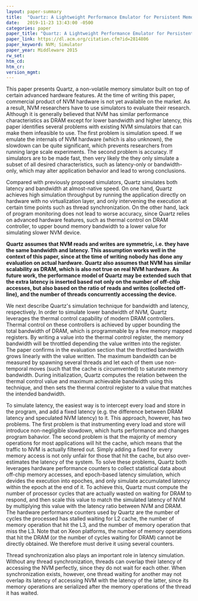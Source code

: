 ```yaml
---
layout: paper-summary
title:  "Quartz: A Lightweight Performance Emulator for Persistent Memory Software"
date:   2019-11-23 13:43:00 -0500
categories: paper
paper_title: "Quartz: A Lightweight Performance Emulator for Persistent Memory Software"
paper_link: https://dl.acm.org/citation.cfm?id=2814806
paper_keyword: NVM; Simulator
paper_year: Middleware 2015
rw_set:
htm_cd:
htm_cr:
version_mgmt:
---
```


This paper presents Quartz, a non-volatile memory simulator built on top of certain advanced hardware features. At the time
of writing this paper, commercial product of NVM hardware is not yet available on the market. As a result, NVM researchers 
have to use simulators to evaluate their research. Although it is generally believed that NVM has similar performance 
characteristics as DRAM except for lower bandwidth and higher latency, this paper identifies several problems with existing 
NVM simulatoirs that can make them infeasible to use. The first problem is simulation speed. If we emulate the internals 
of NVM hardware (which is also unknown), the slowdown can be quite significant, which prevents researchers from running
large scale experiments. The second problem is accuracy. If simulators are to be made fast, then very likely the they
only simulate a subset of all desired characteristics, such as latency-only or bandwidth-only, which may alter application
behavior and lead to wrong conclusions. 

Compared with previously proposed simulators, Quartz simulates both latency and bandwidth at almost-native speed. On one 
hand, Quartz achieves high simulation throughput by running the application directly on hardware with no virtualization 
layer, and only intervening the execution at certain time points such as thread synchronization. On the other hand,
lack of program monitoring does not lead to worse accuracy, since Quartz relies on advanced hardware features, such as thermal
control on DRAM controller, to upper bound memory bandwidth to a lower value for simulating slower NVM device.

**Quartz assumes that NVM reads and writes are symmetric, i.e. they have the same bandwidth and latency. This assumption
works well in the context of this paper, since at the time of writing nobody has done any evaluation on actual
hardware. Quartz also assumes that NVM has similar scalability as DRAM, which is also not true on real NVM hardware.
As future work, the performance model of Quartz may be extended such that the extra latency is inserted based not 
only on the number of off-chip accesses, but also based on the ratio of reads and writes (collected off-line), and the 
number of threads concurrently accessing the device.**

We next describe Quartz's simulation technique for bandwidth and latency, respectively. In order to simulate lower bandwidth
of NVM, Quartz leverages the thermal control capability of modern DRAM controllers. Thermal control on these controllers
is achieved by upper bounding the total bandwidth of DRAM, which is programmable by a few memory mapped registers. By writing
a value into the thermal control register, the memory bandwidth will be throttled depending the value written into the register. 
The paper confirms in the evaluation section that the throttled bandwidth grows linearly with the value written.
The maximum bandwidth can be measured by spawning several threads and let each of them use non-temporal moves (such that 
the cache is circumvented) to saturate memory bandwidth. During initialization, Quartz computes the relation between the 
thermal control value and maximum achievable bandwidth using this technique, and then sets the thermal control register
to a value that matches the intended bandwidth. 

To simulate latency, the easiest way is to intercept every load and store in the program, and add a fixed latency 
(e.g. the difference between DRAM latency and speculated NVM latency) to it. This approach, however, has two problems.
The first problem is that instrumenting every load and store will introduce non-negligible slowdown, which hurts 
performance and changes program bahavior. The second problem is that the majority of memory operations for most
applications will hit the cache, which means that the traffic to NVM is actually filtered out. Simply adding a fixed 
for every memory access is not only unfair for those that hit the cache, but also over-estimates the latency of the 
system. To solve these problems, Quartz both leverages hardware performance counters to collect statistical data
about off-chip memory accesses, and epoch-based latency simulation, which devides the execution into epoches,
and only simulate accumulated latency within the epoch at the end of it. To achieve this, Quartz must compute the
number of processor cycles that are actually wasted on waiting for DRAM to respond, and then scale this value to
match the simulated latency of NVM by multiplying this value with the latency ratio between NVM and DRAM. 
The hardware performance counters used by Quartz are the number of cycles the processed has stalled waiting for L2 cache, 
the number of memory operation that hit the L3, and the number of memory operation that miss the L3. Note that on Xeon 
platforms, the number of memory operations that hit the DRAM (or the number of cycles waiting for DRAM) cannot be directly 
obtained. We therefore must derive it using several counters. 

Thread synchronization also plays an important role in latency simulation. Without any thread synchronization, threads can
overlap their latency of accessing the NVM perfectly, since they do not wait for each other. When synchronization exists, 
however, one thread waiting for another may not overlap its latency of accessing NVM with the latency of the latter,
since its memory operations are serialized after the memory operations of the thread it has waited. 